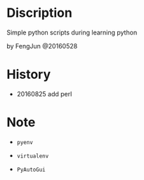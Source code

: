 # Discription
Simple python scripts during learning python

by FengJun @20160528
# History
* 20160825 add perl
# Note
* `pyenv`

* `virtualenv`

* `PyAutoGui`
